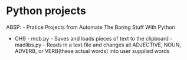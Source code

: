 # Python projects

ABSP: - Pratice Projects from Automate The Boring Stuff With Python
- CH9 - mcb.py - Saves and loads pieces of text to the clipboard
      - madlibs.py - Reads in a text file and changes all ADJECTIVE, NOUN, ADVERB, or VERB(these actual words) into user supplied words
